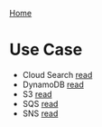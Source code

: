 [Home](../README.md)

# Use Case

* Cloud Search [read](cloud-search.md)
* DynamoDB [read](dynamodb.md)
* S3 [read](s3.md)
* SQS [read](sqs.md)
* SNS [read](sns.md)
